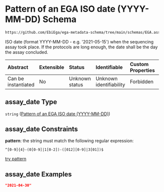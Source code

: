 # Pattern of an EGA ISO date (YYYY-MM-DD) Schema

```txt
https://github.com/EbiEga/ega-metadata-schema/tree/main/schemas/EGA.assay.json#/properties/assay_date
```

ISO date (format YYYY-MM-DD - e.g. '2021-05-15') when the sequencing assay took place. If the protocols are long enough, the date shall be the day the assay concluded.

| Abstract            | Extensible | Status         | Identifiable            | Custom Properties | Additional Properties | Access Restrictions | Defined In                                                                 |
| :------------------ | :--------- | :------------- | :---------------------- | :---------------- | :-------------------- | :------------------ | :------------------------------------------------------------------------- |
| Can be instantiated | No         | Unknown status | Unknown identifiability | Forbidden         | Allowed               | none                | [EGA.assay.json\*](../../../schemas/EGA.assay.json "open original schema") |

## assay\_date Type

`string` ([Pattern of an EGA ISO date (YYYY-MM-DD)](ega-11-properties-pattern-of-an-ega-iso-date-yyyy-mm-dd.md))

## assay\_date Constraints

**pattern**: the string must match the following regular expression:&#x20;

```regexp
^[0-9]{4}-(0[0-9]|1[0-2])-([012][0-9]|3[01])$
```

[try pattern](https://regexr.com/?expression=%5E%5B0-9%5D%7B4%7D-\(0%5B0-9%5D%7C1%5B0-2%5D\)-\(%5B012%5D%5B0-9%5D%7C3%5B01%5D\)%24 "try regular expression with regexr.com")

## assay\_date Examples

```json
"2021-04-30"
```
